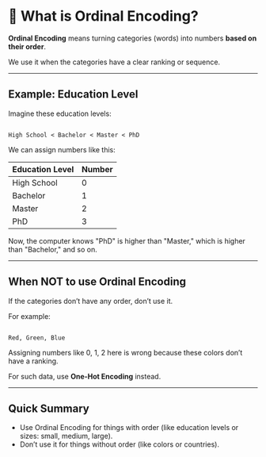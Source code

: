 # 🔢 What is Ordinal Encoding?

**Ordinal Encoding** means turning categories (words) into numbers **based on their order**.

We use it when the categories have a clear ranking or sequence.

---

## Example: Education Level

Imagine these education levels:

```

High School < Bachelor < Master < PhD

```

We can assign numbers like this:

| Education Level | Number |
|-----------------|--------|
| High School     | 0      |
| Bachelor        | 1      |
| Master          | 2      |
| PhD             | 3      |

Now, the computer knows "PhD" is higher than "Master," which is higher than "Bachelor," and so on.

---

## When NOT to use Ordinal Encoding

If the categories don’t have any order, don’t use it.

For example:

```

Red, Green, Blue

```

Assigning numbers like 0, 1, 2 here is wrong because these colors don’t have a ranking.

For such data, use **One-Hot Encoding** instead.

---

## Quick Summary

- Use Ordinal Encoding for things with order (like education levels or sizes: small, medium, large).
- Don’t use it for things without order (like colors or countries).
```
